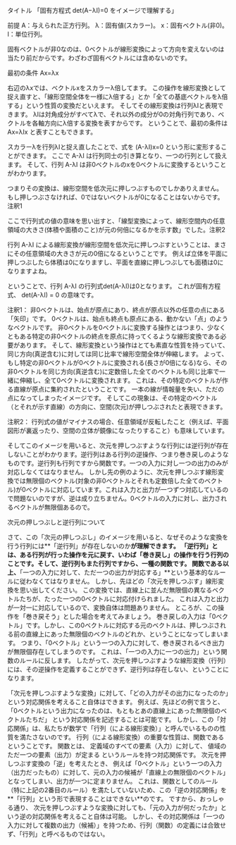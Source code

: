 
タイトル
「固有方程式 det(A−λI)=0 をイメージで理解する」


前提
A：与えられた正方行列。
λ：固有値(スカラー)。
x：固有ベクトル(非0)。
I：単位行列。

固有ベクトルが非0なのは、0ベクトルが線形変換によって方向を変えないのは当たり前だからです。わざわざ固有ベクトルには含めないのです。

最初の条件
Ax=λx

右辺のλxでは、ベクトルxをスカラーλ倍してます。
この操作を線形変換として捉え直すと、「線形空間全体を一様にλ倍する」とか「全ての基底ベクトルをλ倍する」という性質の変換だといえます。
そしてその線形変換は行列λIと表現できます。
λIは対角成分がすべてλで、それ以外の成分が0の対角行列であり、ベクトルを各軸方向にλ倍する変換を表すからです。
ということで、最初の条件は
Ax=λIx
と表すこともできます。

スカラーλを行列λIと捉え直したことで、式を
(A-λI)x=0
という形に変形することができます。
ここで A-λI は行列同士の引き算となり、一つの行列として扱えます。
そして、行列 A-λI は非0ベクトルのxを0ベクトルに変換するということがわかります。

つまりその変換は、線形空間を低次元に押しつぶすものでしかありえません。
もし押しつぶさなければ、0ではないベクトルが0になることはないからです。注釈1

ここで行列式の値の意味を思い出すと、「線型変換によって、線形空間内の任意領域の大きさ(体積や面積のこと)が元の何倍になるかを示す数」でした。注釈2

行列 A-λI による線形変換が線形空間を低次元に押しつぶすということは、まさにその任意領域の大きさが元の0倍になるということです。
例えば立体を平面に押しつぶしたら体積は0になりますし、平面を直線に押しつぶしても面積は0になりますよね。

ということで、行列 A-λI の行列式det(A-λI)は0となります。
これが固有方程式、
det(A-λI) = 0
の意味です。






注釈1：
非0ベクトルは、始点が原点にあり、終点が原点以外の任意の点にある「矢印」です。
0ベクトルは、始点も終点も原点にある、動かない「点」のようなベクトルです。
非0ベクトルを0ベクトルに変換する操作とはつまり、少なくともある特定の非0ベクトルの終点を原点に持ってくるような線形変換である必要があります。
そして、線形変換という操作はとても素直な性質を持っていて、同じ方向(真逆含む)に対しては同じ比率で線形空間全体が伸縮します。
よって、もし特定の非0ベクトルが0ベクトルに変換される(長さが0倍になる)なら、その非0ベクトルを同じ方向(真逆含む)に定数倍した全てのベクトルも同じ比率で一緒に伸縮し、全て0ベクトルに変換されます。
これは、その特定のベクトルが作る直線が原点に集約されたということです。
一本の線が情報量を失い、ただの点になってしまったイメージです。
そしてこの現象は、その特定のベクトル（とそれが示す直線）の方向に、空間(次元)が押しつぶされたと表現できます。








注釈2：
行列式の値がマイナスの場合、任意領域が反転したこと（例えば、平面図形が裏返ったり、空間の立体が鏡像になったりすること）も意味しています。












そしてこのイメージを用いると、次元を押しつぶすような行列には逆行列が存在しないことがわかります。逆行列はある行列の逆操作、つまり巻き戻しのようなものです。逆行列も行列ですから関数です。一つの入力に対し一つの出力のみが対応しなくてはなりません。
しかし先の例のように、次元を押しつぶす線形変換では無限個のベクトル(対象の非0ベクトルとそれも定数倍した全てのベクトル)が0ベクトルに対応しています。これは入力と出力が一つずつ対応しているので問題ないのですが、逆は成り立ちません。0ベクトルの入力に対し、出力されるベクトルが無限個あるので。




次元の押しつぶしと逆行列について




さて、この「次元の押しつぶし」のイメージを用いると、なぜそのような変換を行う行列には**「逆行列」が存在しないのか**が理解できます。
「逆行列」とは、ある行列が行った操作を元に戻す、いわば「巻き戻し」の操作を行う行列のことです。そして、逆行列もまた行列ですから、一種の関数です。
関数である以上、**「一つの入力に対して、ただ一つの出力が対応する」**という基本的なルールに従わなくてはなりません。
しかし、先ほどの「次元を押しつぶす」線形変換を思い出してください。
この変換では、直線上に並んだ無限個の異なるベクトルたちが、たった一つの0ベクトルに対応付けられました。 これは入力と出力が一対一に対応しているので、変換自体は問題ありません。
ところが、この操作を「巻き戻そう」とした場合を考えてみましょう。
巻き戻しの入力は「0ベクトル」です。しかし、この0ベクトルに対応する元のベクトルは、押しつぶされる前の直線上にあった無限個のベクトルのどれか、ということになってしまいます。
つまり、「0ベクトル」という一つの入力に対して、巻き戻されるべき出力が無限個存在してしまうのです。
これは、「一つの入力に一つの出力」という関数のルールに反します。
したがって、次元を押しつぶすような線形変換（行列）には、その逆操作を定義することができず、逆行列は存在しない、ということになります。









「次元を押しつぶすような変換」に対して、「どの入力がその出力になったのか」という対応関係を考えること自体はできます。
例えば、先ほどの例で言うと、
「0ベクトルという出力になったのは、もともとあの直線上にあった無限個のベクトルたちだ」
という対応関係を記述することは可能です。
しかし、この「対応関係」は、私たちが数学で「行列（による線形変換）」と呼んでいるものの性質を満たさないのです。
行列（による線形変換）の重要な性質は、関数であるということです。
関数とは、
定義域のすべての要素（入力）に対して、
値域のただ一つの要素（出力）が定まる
というルールを持つ対応関係です。
次元を押しつぶす変換の「逆」を考えたとき、
例えば「0ベクトル」という一つの入力（出力だったもの）に対して、元の入力の候補が「直線上の無限個のベクトル」となってしまい、出力が一つに定まりません。
これは、関数としてのルール（特に上記の2番目のルール）を満たしていないため、この「逆の対応関係」を**「行列」という形で表現することはできない**のです。
ですから、おっしゃる通り、
次元を押しつぶすような変換に対しても、「元の入力が何だったか」という逆の対応関係を考えること自体は可能。
しかし、その対応関係は「一つの入力に対して複数の出力（候補）」を持つため、行列（関数）の定義には合致せず、「行列」と呼べるものではない。